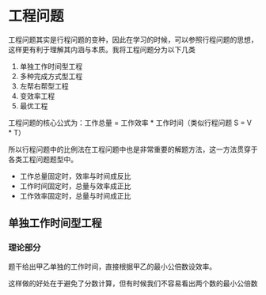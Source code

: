 # 工程问题

工程问题其实是行程问题的变种，因此在学习的时候，可以参照行程问题的思想，这样更有利于理解其内涵与本质。我将工程问题分为以下几类

1. 单独工作时间型工程
2. 多种完成方式型工程
3. 左帮右帮型工程
4. 变效率工程
5. 最优工程



工程问题的核心公式为：工作总量 = 工作效率 \* 工作时间（类似行程问题 S = V \* T）

所以行程问题中的比例法在工程问题中也是非常重要的解题方法，这一方法贯穿于各类工程问题题型中。

* 工作总量固定时，效率与时间成反比
* 工作时间固定时，总量与效率成正比
* 工作效率固定时，总量与时间成正比

## 单独工作时间型工程

### 理论部分

题干给出甲乙单独的工作时间，直接根据甲乙的最小公倍数设效率。

这样做的好处在于避免了分数计算，但有时候我们不容易看出两个数的最小公倍数
